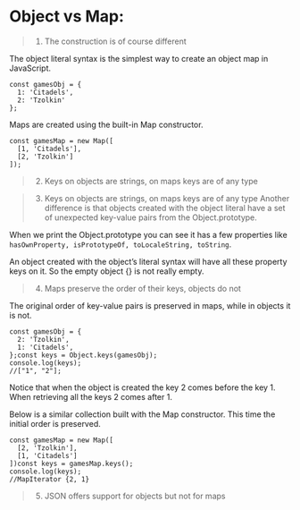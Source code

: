 # Object vs Map:

>1. The construction is of course different

The object literal syntax is the simplest way to create an object map in JavaScript.
```
const gamesObj = {
  1: 'Citadels',
  2: 'Tzolkin'  
};
```
Maps are created using the built-in Map constructor.
```
const gamesMap = new Map([
  [1, 'Citadels'],
  [2, 'Tzolkin']
]);
```

>2. Keys on objects are strings, on maps keys are of any type

>3. Keys on objects are strings, on maps keys are of any type
Another difference is that objects created with the object literal have a set of unexpected key-value pairs from the Object.prototype.

When we print the Object.prototype you can see it has a few properties like ```hasOwnProperty, isPrototypeOf, toLocaleString, toString```.

An object created with the object’s literal syntax will have all these property keys on it. So the empty object {} is not really empty.

>4. Maps preserve the order of their keys, objects do not

The original order of key-value pairs is preserved in maps, while in objects it is not.
```
const gamesObj = {
  2: 'Tzolkin',
  1: 'Citadels',
};const keys = Object.keys(gamesObj);
console.log(keys);
//["1", "2"];
```
Notice that when the object is created the key 2 comes before the key 1. When retrieving all the keys 2 comes after 1.

Below is a similar collection built with the Map constructor. This time the initial order is preserved.
```
const gamesMap = new Map([
  [2, 'Tzolkin'],
  [1, 'Citadels']
])const keys = gamesMap.keys();
console.log(keys);
//MapIterator {2, 1}
```

>5. JSON offers support for objects but not for maps
